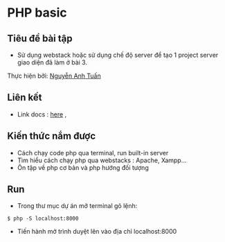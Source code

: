 # PHP basic

## Tiêu đề bài tập 
- Sử dụng webstack hoặc sử dụng chế độ server để tạo 1 project server giao diện đã làm ở bài 3.

Thực hiện bởi: [Nguyễn Anh Tuấn](https://github.com/naTaShaRMN)

## Liên kết
- Link docs : [here](https://www.tutorialspoint.com/php/index.htm) , 

## Kiến thức nắm được
- Cách chạy code php qua terminal, run built-in server
- Tìm hiểu cách chạy php qua webstacks : Apache, Xampp...
- Ôn tập về php cơ bản và php hướng đối tượng

## Run

- Trong thư mục dự án mở terminal gõ lệnh:

```console
$ php -S localhost:8000
```

- Tiến hành mở trình duyệt lên vào địa chỉ localhost:8000
